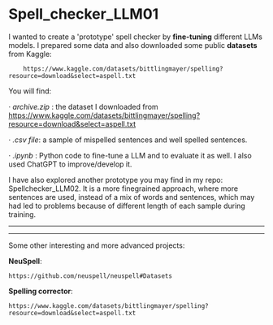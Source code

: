 # Spell_checker_LLM01
I wanted to create a 'prototype' spell checker by **fine-tuning** different LLMs models.
I prepared some data and also downloaded some public **datasets** from Kaggle: 

        https://www.kaggle.com/datasets/bittlingmayer/spelling?resource=download&select=aspell.txt

You will find:

· *archive.zip* : the dataset I downloaded from https://www.kaggle.com/datasets/bittlingmayer/spelling?resource=download&select=aspell.txt

· *.csv file*: a sample of mispelled sentences and well spelled sentences.

· *.ipynb* : Python code to fine-tune a LLM and to evaluate it as well. I also used ChatGPT to improve/develop it.

I have also explored another prototype you may find in my repo: Spellchecker_LLM02. It is a more finegrained approach, where more sentences are used, instead of a mix of words and sentences, which may had led to problems because of different length of each sample during training. 

__________________________________________________________
__________________________________________________________

Some other interesting and more advanced projects: 

**NeuSpell**: 

    https://github.com/neuspell/neuspell#Datasets
  
**Spelling corrector**: 

    https://www.kaggle.com/datasets/bittlingmayer/spelling?resource=download&select=aspell.txt

